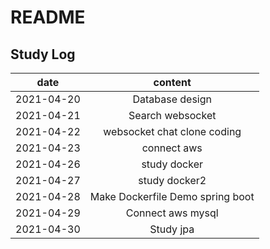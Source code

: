 # README

## Study Log
| date | content |
|---|:---:|
| 2021-04-20 | Database design |
| 2021-04-21 | Search websocket |
| 2021-04-22 | websocket chat clone coding |
| 2021-04-23 | connect aws |
| 2021-04-26 | study docker |
| 2021-04-27 | study docker2 |
| 2021-04-28 | Make Dockerfile Demo spring boot |
| 2021-04-29 | Connect aws mysql |
| 2021-04-30 | Study jpa |